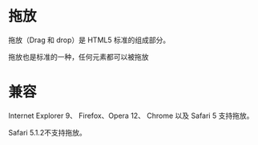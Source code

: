 # 拖放

拖放（Drag 和 drop）是 HTML5 标准的组成部分。

拖放也是标准的一种，任何元素都可以被拖放

# 兼容

Internet Explorer 9、
Firefox、Opera 12、
Chrome 以及 
Safari 5 支持拖放。

Safari 5.1.2不支持拖放。